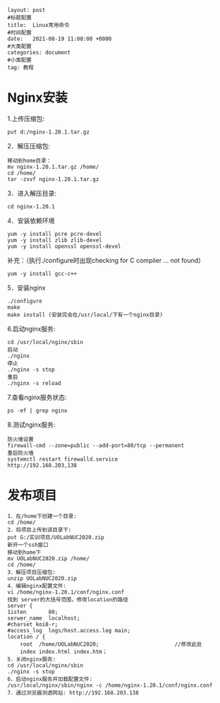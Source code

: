 ```
layout: post
#标题配置
title:  Linux常用命令
#时间配置
date:   2021-08-19 11:08:00 +0800
#大类配置
categories: document
#小类配置
tag: 教程
```





# Nginx安装

1.上传压缩包:
```shell
put d:/nginx-1.20.1.tar.gz
```
2．解压压缩包:
```shell
移动到home目录：
mv nginx-1.20.1.tar.gz /home/
cd /home/
tar -zxvf nginx-1.20.1.tar.gz
```
3．进入解压目录: 

```shell
cd nginx-1.20.1
```
4．安装依赖环境
```shell
yum -y install pcre pcre-devel
yum -y install zlib zlib-devel
yum -y install openssl openssl-devel
```
补充：（执行./configure时出现checking for C compiler ... not found）
```shell
yum -y install gcc-c++
```

5．安装nginx
```shell
./configure
make
make install (安装完会在/usr/local/下有一个nginx目录)
```
6.启动nginx服务:
```shell
cd /usr/local/nginx/sbin
启动
./nginx
停止
./nginx -s stop
重启
./nginx -s reload
```
7.查看nginx服务状态: 
```shell
ps -ef | grep nginx
```
8.测试nginx服务:
```shell
防火墙设置
firewall-cmd --zone=public --add-port=80/tcp --permanent
重启防火墙
systemctl restart firewalld.service
http://192.168.203,138
```
# 发布项目
```shell
1．在/home下创建一个目录:
cd /home/
2．将项目上传到该目录下:
put G:/实训项目/UOLabNUC2020.zip
新开一个ssh窗口
移动到home下
mv UOLabNUC2020.zip /home/
cd /home/
3．解压项目压缩包:
unzip UOLabNUC2020.zip
4．编辑nginx配置文件:
vi /home/nginx-1.20.1/conf/nginx.conf
找到 server的大括号范围，修改location的路径
server {
1isten       80;
serwer_name  localhost;
#charset koi8-r;
#access_log  logs/host.access.log main;
location / { 
	root  /home/UOLabNUC2020;                        //修改此处
	index index.html index.htm；
5．关闭nginx服务:
cd /usr/local/nginx/sbin
./nginx -s stop
6．启动nginx服务并加载配置文件:
/usr/local/nginx/sbin/nginx -c /home/nginx-1.20.1/conf/nginx.conf
7．通过浏览器测透网站: http://192.168.203.138

```